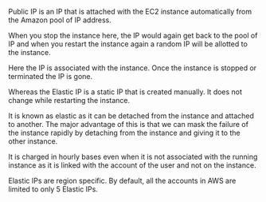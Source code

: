 Public IP is an IP that is attached with the EC2 instance automatically from the Amazon pool of IP address.

When you stop the instance here, the IP would again get back to the pool of IP and when you restart the instance again a random IP will be allotted to the instance.

Here the IP is associated with the instance. Once the instance is stopped or terminated the IP is gone.

Whereas the Elastic IP is a static IP that is created manually. It does not change while restarting the instance.

It is known as elastic as it can be detached from the instance and attached to another. The major advantage of this is that we can mask the failure of the instance rapidly by detaching from the instance and giving it to the other instance.

It is charged in hourly bases even when it is not associated with the running instance as it is linked with the account of the user and not on the instance.

Elastic IPs are region specific. By default, all the accounts in AWS are limited to only 5 Elastic IPs.
